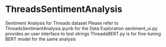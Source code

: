 # ThreadsSentimentAnalysis
Sentiment Analysis for Threads dataset 
  Please refer to ThreadsSentimentAnalysis.ipynb for the Data Exploration
  sentiment_ui.py provides an user interface to test strings
  </code>ThreadsBERT.py</code> is for fine-tuning BERT model for the same analysis
